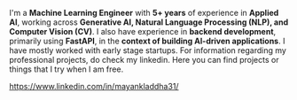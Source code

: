 I'm a **Machine Learning Engineer** with **5+ years** of experience in **Applied AI**, working across **Generative AI, Natural Language Processing (NLP), and Computer Vision (CV)**. I also have experience in **backend development**, primarily using **FastAPI**, in the **context of building AI-driven applications**. I have mostly worked with early stage startups. For information regarding my professional projects, do check my linkedin. Here you can find projects or things that I try when I am free.

https://www.linkedin.com/in/mayankladdha31/


